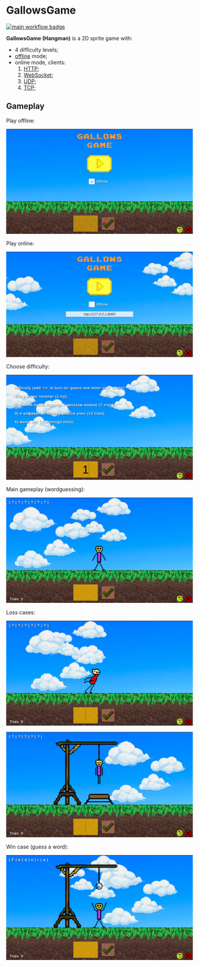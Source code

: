 # GallowsGame

[![main workflow badge](https://github.com/andrew1407/GallowsGame/actions/workflows/main.yml/badge.svg)](https://github.com/andrew1407/GallowsGame/actions)

**GallowsGame (Hangman)** is a 2D sprite game with:

+ 4 difficulty levels;
+ [offline](./Assets/Scripts/Gameplay/Offline/OfflineStrategy.cs) mode;
+ online mode, clients:
    1. [HTTP](./Assets/Scripts/Gameplay/Online/HttpClientStrategy.cs);
    2. [WebSocket](./Assets/Scripts/Gameplay/Online/WebSocketClientStrategy.cs);
    3. [UDP](./Assets/Scripts/Gameplay/Online/UdpClientStrategy.cs);
    4. [TCP](./Assets/Scripts/Gameplay/Online/TcpClientStrategy.cs);

## Gameplay

Play offline:

![Offline mode](./Doc/Resources/main-menu-offline.png)

Play online:

![Online mode](./Doc/Resources/main-menu-online.png)

Choose difficulty:

![Difficulties](./Doc/Resources/difficulties.png)

Main gameplay (wordguessing):

![wordguessing](./Doc/Resources/gameplay.png)

Loss cases:

![Loss 1](./Doc/Resources/loss-1.png)

![Loss 3](./Doc/Resources/loss-2.png)

Win case (guess a word):

![Win](./Doc/Resources/win.png)
